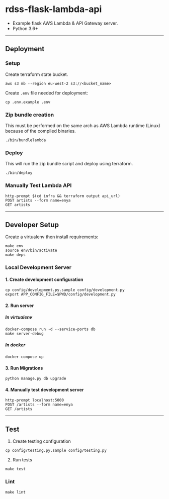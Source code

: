 # rdss-flask-lambda-api
- Example flask AWS Lambda & API Gateway server.
- Python 3.6+

-----------------------------------------------------------

## Deployment

### Setup

Create terraform state bucket.
```
aws s3 mb --region eu-west-2 s3://<bucket_name>
```

Create `.env` file needed for deployment:
```
cp .env.example .env
```

### Zip bundle creation
This must be performed on the same arch as AWS Lambda runtime (Linux) because of the compiled binaries.
```
./bin/bundlelambda
```

### Deploy
This will run the zip bundle script and deploy using terraform.
```
./bin/deploy
```

### Manually Test Lambda API
```
http-prompt $(cd infra && terraform output api_url)
POST artists --form name=enya
GET artists
```

-----------------------------------------------------------

## Developer Setup

Create a virtualenv then install requirements:
```
make env
source env/bin/activate
make deps
```

### Local Development Server

#### 1. Create development configuration
```
cp config/development.py.sample config/development.py
export APP_CONFIG_FILE=$PWD/config/development.py
```

#### 2. Run server

##### In virtualenv

```
docker-compose run -d --service-ports db
make server-debug
```

##### In docker
```
docker-compose up
```

#### 3. Run Migrations
```
python manage.py db upgrade
```

#### 4. Manually test development server
```
http-prompt localhost:5000
POST /artists --form name=enya
GET /artists
```


-----------------------------------------------------------

## Test

1. Create testing configuration
```
cp config/testing.py.sample config/testing.py
```

2. Run tests
```
make test
```

### Lint
```
make lint
```
